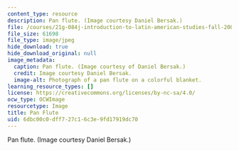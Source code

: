 ```yaml
---
content_type: resource
description: Pan flute. (Image courtesy Daniel Bersak.)
file: /courses/21g-084j-introduction-to-latin-american-studies-fall-2005/6dbc00c0dff727c16c3e9fd17919dc70_21g-084jf05.jpg
file_size: 61698
file_type: image/jpeg
hide_download: true
hide_download_original: null
image_metadata:
  caption: Pan flute. (Image courtesy of Daniel Bersak.)
  credit: Image courtesy Daniel Bersak.
  image-alt: Photograph of a pan flute on a colorful blanket.
learning_resource_types: []
license: https://creativecommons.org/licenses/by-nc-sa/4.0/
ocw_type: OCWImage
resourcetype: Image
title: Pan Flute
uid: 6dbc00c0-dff7-27c1-6c3e-9fd17919dc70
---
```

Pan flute. (Image courtesy Daniel Bersak.)